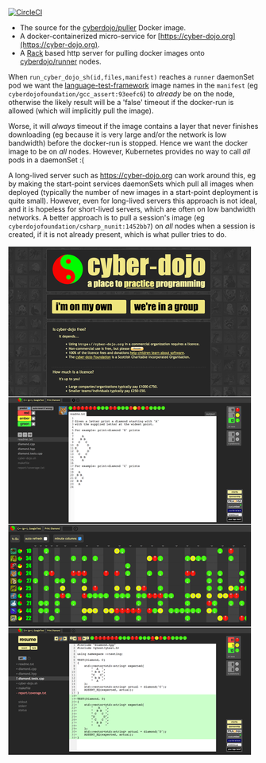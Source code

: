 [![CircleCI](https://circleci.com/gh/cyber-dojo/puller.svg?style=svg)](https://circleci.com/gh/cyber-dojo/puller)

- The source for the [cyberdojo/puller](https://hub.docker.com/r/cyberdojo/puller/tags) Docker image.
- A docker-containerized micro-service for [https://cyber-dojo.org](https://cyber-dojo.org).
- A [Rack](https://github.com/rack/rack) based http server for pulling docker images onto
[cyberdojo/runner](https://github.com/cyber-dojo/runner) nodes.

When `run_cyber_dojo_sh(id,files,manifest)` reaches a `runner` daemonSet pod we want the
[language-test-framework](https://github.com/cyber-dojo-languages) image names in the `manifest`
(eg `cyberdojofoundation/gcc_assert:93eefc6`) to *already* be on the node, otherwise the likely
result will be a 'false' timeout if the docker-run is allowed (which will implicitly pull the image).

Worse, it will *always* timeout if the image contains a layer that never finishes downloading
(eg because it is very large and/or the network is low bandwidth) before the docker-run is stopped.
Hence we want the docker image to be on *all* nodes. However, Kubernetes provides no way to call
*all* pods in a daemonSet :(

A long-lived server such as https://cyber-dojo.org can work around this, eg by
making the start-point services daemonSets which pull all images when deployed (typically
the number of new images in a start-point deployment is quite small). However, even for
long-lived servers this approach is not ideal, and it is hopeless for short-lived
servers, which are often on low bandwidth networks. A better approach is to pull a session's
image (eg `cyberdojofoundation/csharp_nunit:1452bb7`) on *all* nodes when a session is created,
if it is not already present, which is what puller tries to do.

![cyber-dojo.org home page](https://github.com/cyber-dojo/cyber-dojo/blob/master/shared/home_page_snapshot.png)
